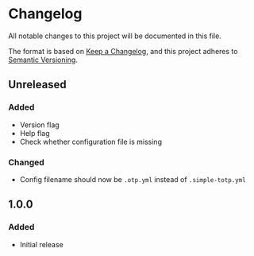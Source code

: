 # Changelog
All notable changes to this project will be documented in this file.

The format is based on [Keep a Changelog](https://keepachangelog.com/en/1.0.0/),
and this project adheres to [Semantic Versioning](https://semver.org/spec/v2.0.0.html).

## Unreleased
### Added
- Version flag
- Help flag
- Check whether configuration file is missing
### Changed
- Config filename should now be `.otp.yml` instead of `.simple-totp.yml` 

## 1.0.0
### Added
- Initial release
